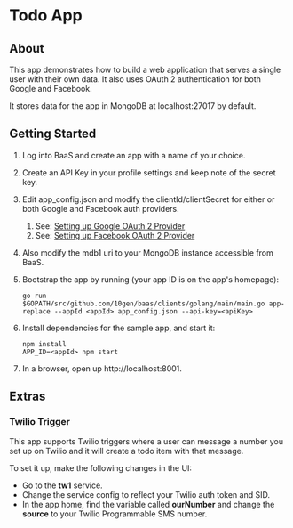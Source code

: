 # Todo App

## About
This app demonstrates how to build a web application that serves a single user with their own data. It also uses OAuth 2 authentication for both Google and Facebook.

It stores data for the app in MongoDB at localhost:27017 by default.

## Getting Started

1. Log into BaaS and create an app with a name of your choice.
2. Create an API Key in your profile settings and keep note of the secret key.
3. Edit app_config.json and modify the clientId/clientSecret for either or both Google and Facebook auth providers.
	1. See: [Setting up Google OAuth 2 Provider](../../auth/builtin/oauth2/google/README.md)
	2. See: [Setting up Facebook OAuth 2 Provider](../../auth/builtin/oauth2/facebook/README.md)
4. Also modify the mdb1 uri to your MongoDB instance accessible from BaaS.
5. Bootstrap the app by running (your app ID is on the app's homepage):

	```
	go run $GOPATH/src/github.com/10gen/baas/clients/golang/main/main.go app-replace --appId <appId> app_config.json --api-key=<apiKey>
	```
6. Install dependencies for the sample app, and start it:

	```
	npm install
	APP_ID=<appId> npm start
	```

7. In a browser, open up http://localhost:8001.

## Extras

### Twilio Trigger

This app supports Twilio triggers where a user can message a number you set up on Twilio and it will create a todo item with that message.

To set it up, make the following changes in the UI:

* Go to the **tw1** service.
* Change the service config to reflect your Twilio auth token and SID.
* In the app home, find the variable called **ourNumber** and change the **source** to your Twilio Programmable SMS number.
